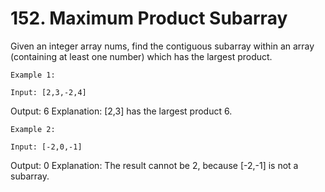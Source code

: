 # 152. Maximum Product Subarray

Given an integer array nums, find the contiguous subarray within an array
        (containing at least one number) which has the largest product.

    Example 1:

    Input: [2,3,-2,4]
Output: 6
Explanation: [2,3] has the largest product 6.

    Example 2:

    Input: [-2,0,-1]
Output: 0
Explanation: The result cannot be 2, because [-2,-1] is not a subarray.